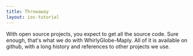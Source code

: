 ```yaml
---
title: Throwaway
layout: ios-tutorial
---
```


With open source projects, you expect to get all the source code.  Sure enough, that's what we do with WhirlyGlobe-Maply.  All of it is available on github, with a long history and references to other projects we use.
